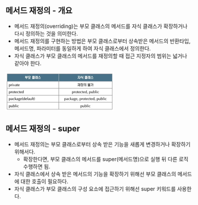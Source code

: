 ## 메서드 재정의 - 개요
- 메서드 재정의(overriding)는 부모 클래스의 메서드를 자식 클래스가 확장하거나 다시 정의하는 것을 의미한다.
- 메서드 재정의를 구현하는 방법은 부모 클래스로부터 상속받은 메서드의 반환타입, 메서드명, 파라미터를 동일하게 하여 자식 클래스에서 정의한다.
- 자식 클래스가 부모 클래스의 메서드를 재정의할 때 접근 지정자의 범위는 넓거나 같아야 한다.

![img_12.png](img_12.png)

## 메서드 재정의 - super
- 메서드 재정의는 부모 클래스로부터 상속 받은 기능을 새롭게 변경하거나 확장하기 위해서다.
  - 확장한다면, 부모 클래스의 메서드를 super(메서드명)으로 실행 뒤 다른 로직 수행하면 됨.
- 자식 클래스에서 상속 받은 메서드의 기능을 확장하기 위해선 부모 클래스의 메서드에 대한 호출이 필요하다.
- 자식 클래스가 부모 클래스의 구성 요소에 접근하기 위해선 super 키워드를 사용한다.